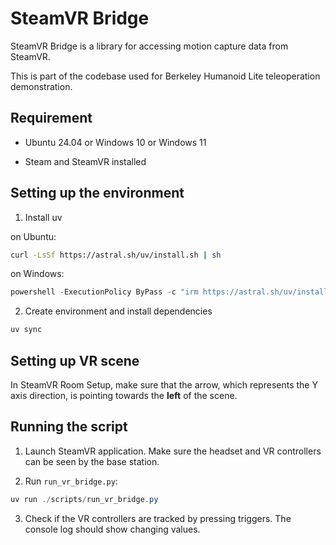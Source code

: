 # SteamVR Bridge

SteamVR Bridge is a library for accessing motion capture data from SteamVR.

This is part of the codebase used for Berkeley Humanoid Lite teleoperation demonstration.


## Requirement

- Ubuntu 24.04 or Windows 10 or Windows 11

- Steam and SteamVR installed


## Setting up the environment

1. Install uv

on Ubuntu:

```bash
curl -LsSf https://astral.sh/uv/install.sh | sh
```

on Windows:

```powershell
powershell -ExecutionPolicy ByPass -c "irm https://astral.sh/uv/install.ps1 | iex"
```


2. Create environment and install dependencies

```powershell
uv sync
```


## Setting up VR scene

In SteamVR Room Setup, make sure that the arrow, which represents the Y axis direction, is pointing towards the **left** of the scene.


## Running the script

1. Launch SteamVR application. Make sure the headset and VR controllers can be seen by the base station.

2. Run `run_vr_bridge.py`:

```powershell
uv run ./scripts/run_vr_bridge.py
```

3. Check if the VR controllers are tracked by pressing triggers. The console log should show changing values.
